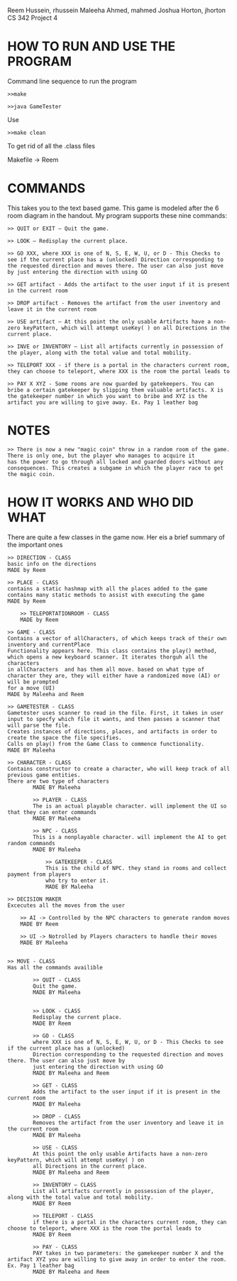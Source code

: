 Reem Hussein, rhussein
Maleeha Ahmed, mahmed
Joshua Horton, jhorton
CS 342 Project 4

HOW TO RUN AND USE THE PROGRAM 
==========================================
Command line sequence to run the program
	
	>>make 

	>>java GameTester

Use 
	
	>>make clean

To get rid of all the .class files

Makefile -> Reem 

COMMANDS
==========================================
This takes you to the text based game. This game is modeled after the 6 room diagram in the handout. My program supports these nine commands:

	>> QUIT or EXIT – Quit the game.
	
	>> LOOK – Redisplay the current place.
	
	>> GO XXX, where XXX is one of N, S, E, W, U, or D - This Checks to see if the current place has a (unlocked) Direction corresponding to the requested direction and moves there. The user can also just move by just entering the direction with using GO
	
	>> GET artifact - Adds the artifact to the user input if it is present in the current room
	
	>> DROP artifact - Removes the artifact from the user inventory and leave it in the current room
	
	>> USE artifact – At this point the only usable Artifacts have a non-zero keyPattern, which will attempt useKey( ) on all Directions in the current place.
	
	>> INVE or INVENTORY – List all artifacts currently in possession of the player, along with the total value and total mobility.

	>> TELEPORT XXX - if there is a portal in the characters current room, they can choose to teleport, where XXX is the room the portal leads to

	>> PAY X XYZ - Some rooms are now guarded by gatekeepers. You can bribe a certain gatekeeper by slipping them valuable artifacts. X is the gatekeeper number in which you want to bribe and XYZ is the artifact you are willing to give away. Ex. Pay 1 leather bag

NOTES
===========================================

	>> There is now a new "magic coin" throw in a random room of the game. There is only one, but the player who manages to acquire it
	has the power to go through all locked and guarded doors without any consequences. This creates a subgame in which the player race to get the magic coin.


HOW IT WORKS AND WHO DID WHAT
===========================================

There are quite a few classes in the game now. Her eis a brief summary of the important ones 

	>> DIRECTION - CLASS
	basic info on the directions
	MADE by Reem

	>> PLACE - CLASS
	contains a static hashmap with all the places added to the game
	contains many static methods to assist with executing the game
	MADE by Reem

		>> TELEPORTATIONROOM - CLASS
		MADE by Reem

	>> GAME - CLASS
	Contains a vector of allCharacters, of which keeps track of their own inventory and currentPlace
	Functionality appears here. This class contains the play() method, which opens a new keyboard scanner. It iterates thorguh all the characters
	in allCharacters  and has them all move. based on what type of character they are, they will either have a randomized move (AI) or will be prompted 
	for a move (UI)
	MADE by Maleeha and Reem

	>> GAMETESTER - CLASS
	Gametester uses scanner to read in the file. First, it takes in user input to specfy which file it wants, and then passes a scanner that will parse the file.
	Creates instances of directions, places, and artifacts in order to create the space the file specifies.
	Calls on play() from the Game Class to commence functionality. 
	MADE BY Maleeha

	>> CHARACTER - CLASS	
	Contains constructor to create a character, who will keep track of all previous game entities. 
	There are two type of characters
			MADE BY Maleeha

			>> PLAYER - CLASS
			The is an actual playable character. will implement the UI so that they can enter commands
			MADE BY Maleeha

			>> NPC - CLASS
			This is a nonplayable character. will implement the AI to get random commands
			MADE BY Maleeha

				>> GATEKEEPER - CLASS
				This is the child of NPC. they stand in rooms and collect payment from players
				who try to enter it. 
				MADE BY Maleeha

	>> DECISION MAKER
	Excecutes all the moves from the user

		>> AI -> Controlled by the NPC characters to generate random moves
		MADE BY Reem

		>> UI -> Notrolled by Players characters to handle their moves
		MADE BY Maleeha


	>> MOVE - CLASS
	Has all the commands availible
	
			>> QUIT - CLASS
			Quit the game.
			MADE BY Maleeha


			>> LOOK - CLASS
			Redisplay the current place.
			MADE BY Reem

			>> GO - CLASS 
			where XXX is one of N, S, E, W, U, or D - This Checks to see if the current place has a (unlocked) 
			Direction corresponding to the requested direction and moves there. The user can also just move by 
			just entering the direction with using GO
			MADE BY Maleeha and Reem

			>> GET - CLASS
			Adds the artifact to the user input if it is present in the current room
			MADE BY Maleeha

			>> DROP - CLASS
			Removes the artifact from the user inventory and leave it in the current room
			MADE BY Maleeha

			>> USE - CLASS 
			At this point the only usable Artifacts have a non-zero keyPattern, which will attempt useKey( ) on 
			all Directions in the current place.
			MADE BY Maleeha and Reem

			>> INVENTORY – CLASS
			List all artifacts currently in possession of the player, along with the total value and total mobility.
			MADE BY Reem

			>> TELEPORT - CLASS 
			if there is a portal in the characters current room, they can choose to teleport, where XXX is the room the portal leads to
			MADE BY Reem

			>> PAY - CLASS 
			PAY takes in two parameters: the gamekeeper number X and the artifact XYZ you are willing to give away in order to enter the room. Ex. Pay 1 leather bag
			MADE BY Maleeha and Reem

